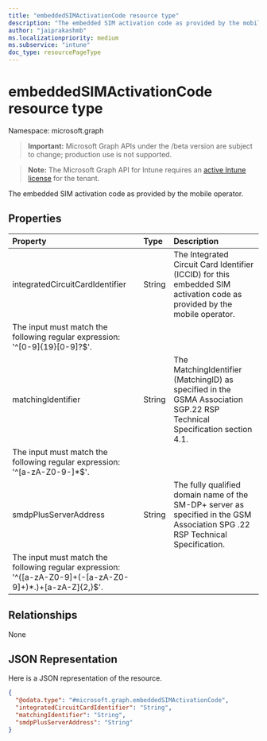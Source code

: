 ```yaml
---
title: "embeddedSIMActivationCode resource type"
description: "The embedded SIM activation code as provided by the mobile operator."
author: "jaiprakashmb"
ms.localizationpriority: medium
ms.subservice: "intune"
doc_type: resourcePageType
---
```


# embeddedSIMActivationCode resource type

Namespace: microsoft.graph
> **Important:** Microsoft Graph APIs under the /beta version are subject to change; production use is not supported.

> **Note:** The Microsoft Graph API for Intune requires an [active Intune license](https://go.microsoft.com/fwlink/?linkid=839381) for the tenant.


The embedded SIM activation code as provided by the mobile operator.

## Properties
|Property|Type|Description|
|:---|:---|:---|
|integratedCircuitCardIdentifier|String|The Integrated Circuit Card Identifier (ICCID) for this embedded SIM activation code as provided by the mobile operator.
The input must match the following regular expression: '^\[0-9\]{19}\[0-9\]?$'.|
|matchingIdentifier|String|The MatchingIdentifier (MatchingID) as specified in the GSMA Association SGP.22 RSP Technical Specification section 4.1.
The input must match the following regular expression: '^\[a-zA-Z0-9\-\]*$'.|
|smdpPlusServerAddress|String|The fully qualified domain name of the SM-DP+ server as specified in the GSM Association SPG .22 RSP Technical Specification.
The input must match the following regular expression: '^(\[a-zA-Z0-9\]+(-\[a-zA-Z0-9\]+)*\.)+\[a-zA-Z\]{2,}$'.|

## Relationships
None

## JSON Representation
Here is a JSON representation of the resource.
<!-- {
  "blockType": "resource",
  "@odata.type": "microsoft.graph.embeddedSIMActivationCode"
}
-->
``` json
{
  "@odata.type": "#microsoft.graph.embeddedSIMActivationCode",
  "integratedCircuitCardIdentifier": "String",
  "matchingIdentifier": "String",
  "smdpPlusServerAddress": "String"
}
```
